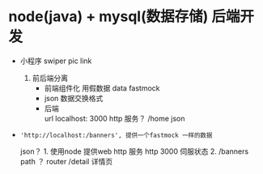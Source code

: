 #  node(java) + mysql(数据存储) 后端开发

- 小程序 swiper
   pic  link
    1. 前后端分离
       -   前端组件化  用假数据
          data fastmock
       -   json 数据交换格式
       -  后端  
            url  localhost: 3000 http 服务？ 
            /home json

-     'http://localhost:/banners', 提供一个fastmock 一样的数据
     json？
      1. 使用node 提供web http 服务
         http
         3000 伺服状态
      2. /banners path  ？   router
         /detail 详情页 
 